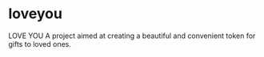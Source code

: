 # loveyou
LOVE YOU
A project aimed at creating a beautiful and convenient token for gifts to loved ones.

